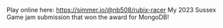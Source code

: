 Play online here: https://simmer.io/@nb508/rubix-racer
My 2023 Sussex Game jam submission that won the award for MongoDB!
